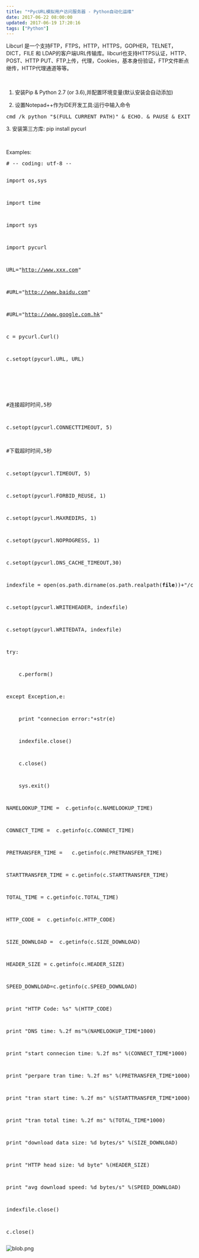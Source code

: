 ```yaml
---
title: "*PycURL模拟用户访问服务器 - Python自动化运维"
date: 2017-06-22 08:00:00
updated: 2017-06-19 17:20:16
tags: ["Python"]
---
```

<p>Libcurl 是一个支持FTP，FTPS，HTTP，HTTPS，GOPHER，TELNET，DICT，FILE 和 LDAP的客户端URL传输库。libcurl也支持HTTPS认证，HTTP、POST、HTTP PUT、FTP上传，代理，Cookies，基本身份验证，FTP文件断点继传，HTTP代理通道等等。</p><p><br/></p><ol class=" list-paddingleft-2" style="list-style-type: decimal;"><li><p>安装Pip &amp; Python 2.7 (or 3.6),并配置环境变量(默认安装会自动添加)</p></li><li><p>设置Notepad++作为IDE开发工具:运行中输入命令&nbsp;</p></li></ol><pre class="brush:bash;toolbar:false">cmd&nbsp;/k&nbsp;python&nbsp;&quot;$(FULL_CURRENT_PATH)&quot;&nbsp;&amp;&nbsp;ECHO.&nbsp;&amp;&nbsp;PAUSE&nbsp;&amp;&nbsp;EXIT</pre><p>3. 安装第三方库:&nbsp;pip install pycurl</p><p><br/></p><p>Examples:</p><pre class="brush:python;toolbar:false">#&nbsp;--&nbsp;coding:&nbsp;utf-8&nbsp;--
import&nbsp;os,sys
import&nbsp;time
import&nbsp;sys
import&nbsp;pycurl

URL=&quot;http://www.xxx.com&quot;
#URL=&quot;http://www.baidu.com&quot;
#URL=&quot;http://www.google.com.hk&quot;
c&nbsp;=&nbsp;pycurl.Curl()
c.setopt(pycurl.URL,&nbsp;URL)
&nbsp;&nbsp;&nbsp;&nbsp;&nbsp;&nbsp;&nbsp;&nbsp;&nbsp;&nbsp;&nbsp;&nbsp;&nbsp;&nbsp;&nbsp;&nbsp;
#连接超时时间,5秒
c.setopt(pycurl.CONNECTTIMEOUT,&nbsp;5)

#下载超时时间,5秒
c.setopt(pycurl.TIMEOUT,&nbsp;5)
c.setopt(pycurl.FORBID_REUSE,&nbsp;1)
c.setopt(pycurl.MAXREDIRS,&nbsp;1)
c.setopt(pycurl.NOPROGRESS,&nbsp;1)
c.setopt(pycurl.DNS_CACHE_TIMEOUT,30)
indexfile&nbsp;=&nbsp;open(os.path.dirname(os.path.realpath(__file__))+&quot;/content.txt&quot;,&nbsp;&quot;wb&quot;)
c.setopt(pycurl.WRITEHEADER,&nbsp;indexfile)
c.setopt(pycurl.WRITEDATA,&nbsp;indexfile)
try:
&nbsp;&nbsp;&nbsp;&nbsp;c.perform()
except&nbsp;Exception,e:
&nbsp;&nbsp;&nbsp;&nbsp;print&nbsp;&quot;connecion&nbsp;error:&quot;+str(e)
&nbsp;&nbsp;&nbsp;&nbsp;indexfile.close()
&nbsp;&nbsp;&nbsp;&nbsp;c.close()
&nbsp;&nbsp;&nbsp;&nbsp;sys.exit()

NAMELOOKUP_TIME&nbsp;=&nbsp;&nbsp;c.getinfo(c.NAMELOOKUP_TIME)
CONNECT_TIME&nbsp;=&nbsp;&nbsp;c.getinfo(c.CONNECT_TIME)
PRETRANSFER_TIME&nbsp;=&nbsp;&nbsp;&nbsp;c.getinfo(c.PRETRANSFER_TIME)
STARTTRANSFER_TIME&nbsp;=&nbsp;c.getinfo(c.STARTTRANSFER_TIME)
TOTAL_TIME&nbsp;=&nbsp;c.getinfo(c.TOTAL_TIME)
HTTP_CODE&nbsp;=&nbsp;&nbsp;c.getinfo(c.HTTP_CODE)
SIZE_DOWNLOAD&nbsp;=&nbsp;&nbsp;c.getinfo(c.SIZE_DOWNLOAD)
HEADER_SIZE&nbsp;=&nbsp;c.getinfo(c.HEADER_SIZE)
SPEED_DOWNLOAD=c.getinfo(c.SPEED_DOWNLOAD)

print&nbsp;&quot;HTTP&nbsp;Code:&nbsp;%s&quot;&nbsp;%(HTTP_CODE)
print&nbsp;&quot;DNS&nbsp;time:&nbsp;%.2f&nbsp;ms&quot;%(NAMELOOKUP_TIME*1000)
print&nbsp;&quot;start&nbsp;connecion&nbsp;time:&nbsp;%.2f&nbsp;ms&quot;&nbsp;%(CONNECT_TIME*1000)
print&nbsp;&quot;perpare&nbsp;tran&nbsp;time:&nbsp;%.2f&nbsp;ms&quot;&nbsp;%(PRETRANSFER_TIME*1000)
print&nbsp;&quot;tran&nbsp;start&nbsp;time:&nbsp;%.2f&nbsp;ms&quot;&nbsp;%(STARTTRANSFER_TIME*1000)
print&nbsp;&quot;tran&nbsp;total&nbsp;time:&nbsp;%.2f&nbsp;ms&quot;&nbsp;%(TOTAL_TIME*1000)

print&nbsp;&quot;download&nbsp;data&nbsp;size:&nbsp;%d&nbsp;bytes/s&quot;&nbsp;%(SIZE_DOWNLOAD)
print&nbsp;&quot;HTTP&nbsp;head&nbsp;size:&nbsp;%d&nbsp;byte&quot;&nbsp;%(HEADER_SIZE)
print&nbsp;&quot;avg&nbsp;download&nbsp;speed:&nbsp;%d&nbsp;bytes/s&quot;&nbsp;%(SPEED_DOWNLOAD)

indexfile.close()
c.close()</pre><p><img src="/uploads/ueditor/php/upload/image/20170619/1497862725.png" title="1497862725.png" alt="blob.png"/></p>

